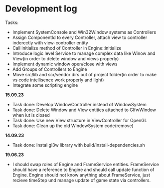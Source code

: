 # Development log

Tasks:
* Implement SystemConsole and Win32Window systems as Controllers
* Assign ComponentId to every Controller, attach view to controller inderectly with view-controller entity
* Call initialize method of Controller in Engine::initialize
* Introduce logic level Service to manage complex data like Winow and View(in order to delete window and views properly)
* Implement dynamic window open/close with views
* Add Groups of Controllers to Engine
* Move src/lib and scr/vendor dirs out of project folder(in order to make vs code intellisence work properly and light)
* Integrate some scripting engine

**15.09.23**
* Task done: Develop WindowController instead of WindowSystem
* Task done: Delete Window and View entities attached to GlfwWindow when iut is closed
* Task done: Use new View structure in ViewController for OpenGL
* Task done: Clean up the old WindowSystem code(remove)

**14.09.23**
* Task done: Instal gl3w library with build/install-dependencies.sh

**19.06.23**
* I should swap roles of Engine and FrameService entities. FrameService should have a reference to Engine and should call update function of Engine. Engine should not know anything about FrameService, just recieve timeStep und manage update of game state via controllers.